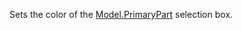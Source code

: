Sets the color of the [Model.PrimaryPart](https://create.roblox.com/docs/reference/engine/classes/Model#PrimaryPart) selection box.